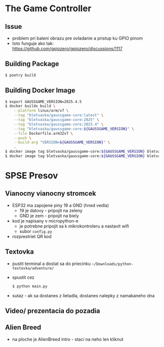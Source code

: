 # The Game Controller

## Issue

* problem pri baleni obrazu pre ovladanie a pristup ku GPIO pinom
* toto funguje ako tak: https://github.com/gpiozero/gpiozero/discussions/1117


## Building Package

```bash
$ poetry build
```


## Building Docker Image

```bash
$ export GAUSSGAME_VERSION=2025.4.5
$ docker buildx build \
    --platform linux/arm/v7 \
    --tag "bletvaska/gaussgame-core:latest" \
    --tag "bletvaska/gaussgame-core:2025" \
    --tag "bletvaska/gaussgame-core:2025.4" \
    --tag "bletvaska/gaussgame-core:${GAUSSGAME_VERSION}" \
    --file Dockerfile.arm32v7 \
    --push \
    --build-arg "VERSION=${GAUSSGAME_VERSION}" \
    .
$ docker image tag bletvaska/gaussgame-core:${GAUSSGAME_VERSION} bletvaska/gaussgame-core:2025 
$ docker image tag bletvaska/gaussgame-core:${GAUSSGAME_VERSION} bletvaska/gaussgame-core:2025.4
```


# SPSE Presov

## Vianocny vianocny stromcek

* ESP32 ma zapojene piny 19 a GND (hned vedla)
    * 19 je datovy - pripojit na zeleny
    * GND je zem - pripojit na biely
* kod je napisany v micropython-e
    * je potrebne pripojit sa k mikrokontroleru a nastavit wifi
    * subor `config.py`
* rozprestriet QR kod


## Textovka

* pustit terminal a dostat sa do priecinku `~/Downloads/python-textovka/adventure/`
* spustit cez

    ```bash
    $ python main.py
    ```
* sutaz - ak sa dostanes z lietadla, dostanes nalepky z namakaneho dna


## Video/ prezentacia do pozadia


## Alien Breed

* na ploche je AlienBreed intro - staci na neho len kliknut
